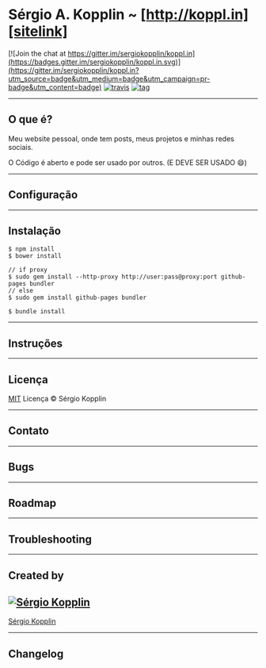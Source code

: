 # Sérgio A. Kopplin ~ [http://koppl.in][sitelink]

[![Join the chat at https://gitter.im/sergiokopplin/koppl.in](https://badges.gitter.im/sergiokopplin/koppl.in.svg)](https://gitter.im/sergiokopplin/koppl.in?utm_source=badge&utm_medium=badge&utm_campaign=pr-badge&utm_content=badge)
[![travis]][Travis] [![tag]][Tag]

---

## O que é?

Meu website pessoal, onde tem posts, meus projetos e minhas redes sociais.

O Código é aberto e pode ser usado por outros. (E DEVE SER USADO :smile:)

---

## Configuração

---

## Instalação

```
$ npm install
$ bower install

// if proxy
$ sudo gem install --http-proxy http://user:pass@proxy:port github-pages bundler
// else 
$ sudo gem install github-pages bundler

$ bundle install
```

---

## Instruções

---

## Licença

[MIT][mit] Licença © Sérgio Kopplin

---

## Contato

---

## Bugs

---

## Roadmap

---

## Troubleshooting

---

## Created by

[![Sérgio Kopplin](https://avatars.githubusercontent.com/u/2743180?s=130)](http://koppl.in)
---
[Sérgio Kopplin](http://koppl.in)

---

## Changelog


[sitelink]: http://koppl.in
[twitter]: http://i.imgur.com/tXSoThF.png
[travis]: https://img.shields.io/travis/sergiokopplin/kopplin-website.svg
[tag]: https://img.shields.io/github/release/sergiokopplin/kopplin-website.svg
[mit]: http://kopplin.mit-license.org/

